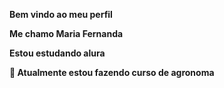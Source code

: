 **Bem vindo ao meu perfil**

**Me chamo Maria Fernanda** 

**Estou estudando alura**

**🌱 Atualmente estou fazendo curso de agronoma**


  
